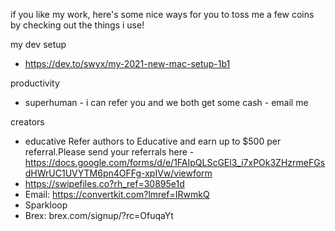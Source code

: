 if you like my work, here's some nice ways for you to toss me a few coins by checking out the things i use!

my dev setup
- https://dev.to/swyx/my-2021-new-mac-setup-1b1

productivity
- superhuman - i can refer you and we both get some cash - email me 

creators
- educative Refer authors to Educative and earn up to $500 per referral.Please send your referrals here - https://docs.google.com/forms/d/e/1FAIpQLScGEl3_i7xPOk3ZHzrmeFGsdHWrUC1UVYTM6pn4OFFg-xpIVw/viewform
- https://swipefiles.co?rh_ref=30895e1d 
- Email: https://convertkit.com?lmref=IRwmkQ
- Sparkloop
- Brex: brex.com/signup/?rc=OfuqaYt